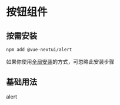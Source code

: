 # 按钮组件
## 按需安装
```bash
npm add @vue-nextui/alert
```

如果你使用[全局安装](/guide/installation#全局安装)的方式，可忽略此安装步骤

## 基础用法
<NAlert>alert</NAlert>
